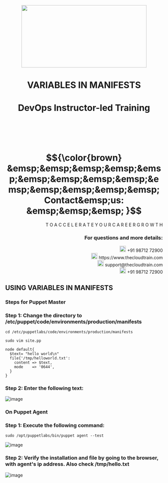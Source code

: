 <div align="center">
<img src=https://static.wixstatic.com/media/1c706c_a5df0ad56f894928bf858a74ba744b32~mv2.png/v1/fit/w_2500,h_1330,al_c/1c706c_a5df0ad56f894928bf858a74ba744b32~mv2.png width="400" height="200">
 </div>

# <div align="center"> VARIABLES IN MANIFESTS </p>

# <div align="center"> DevOps Instructor-led Training </div>

<br />

<br />

<br />

<br />

# $${\color{brown} &emsp;&emsp;&emsp;&emsp;&emsp;&emsp;&emsp;&emsp;&emsp;&emsp;&emsp;&emsp;&emsp;&emsp; Contact&emsp;us: &emsp;&emsp;&emsp; }$$

<div align="right"> T O A C C E L E R A T E Y O U R C A R E E R G R O W T H </div>

### <div align="right"> For questions and more details: </div>

<div align="right"> <img src=https://w7.pngwing.com/pngs/759/922/png-transparent-telephone-logo-iphone-telephone-call-smartphone-phone-electronics-text-trademark-thumbnail.png width="20" height="20"> +91 98712 72900 </div>

<div align="right"> <img src=https://pbs.twimg.com/profile_images/1450734615946219520/jmBHQRRa_400x400.jpg width="20" height="20"> https://www.thecloudtrain.com </div>

<div align="right"> <img src=https://icons.iconarchive.com/icons/martz90/circle/512/email-icon.png width="20" height="20"> support@thecloudtrain.com </div>

<div align="right"> <img src=https://png.pngtree.com/png-vector/20221018/ourmid/pngtree-whatsapp-icon-png-image_6315990.png width="20" height="20"> +91 98712 72900 </div>

## USING VARIABLES IN MANIFESTS

### Steps for Puppet Master

### Step 1: Change the directory to **/etc/puppet/code/environments/production/manifests**

`cd /etc/puppetlabs/code/environments/production/manifests`

`sudo vim site.pp`

```
node default{
  $text= "hello world\n"
  file{'/tmp/helloworld.txt':
    content => $text,
    mode    => '0644',
  }
}
```

### Step 2: Enter the following text:

![image](https://user-images.githubusercontent.com/37858762/235778815-2f87eead-48f7-4a24-8c7b-dc443616be38.png)

### On Puppet Agent

### Step 1: Execute the following command:

`sudo /opt/puppetlabs/bin/puppet agent --test`

![image](https://user-images.githubusercontent.com/37858762/235778889-71ea4088-786a-4e75-8f41-a12facd83272.png)

### Step 2: Verify the installation and file by going to the browser, with agent's ip address. Also check /tmp/hello.txt

![image](https://user-images.githubusercontent.com/37858762/235778951-19452e27-54f2-4217-8d51-f274a7d13ba3.png)
